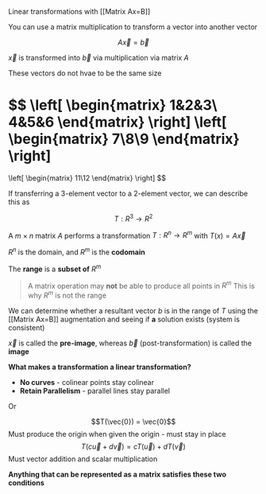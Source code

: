 Linear transformations with [[Matrix Ax=B]]

You can use a matrix multiplication to transform a vector into another vector

$$A\vec{x} = \vec{b}$$

$\vec{x}$ is transformed into $\vec{b}$  via multiplication via matrix $A$

These vectors do not hvae to be the same size

$$
\left[
\begin{matrix}
1&2&3\\
4&5&6
\end{matrix}
\right]
\left[
\begin{matrix}
7\\8\\9
\end{matrix}
\right] 
= 
\left[
\begin{matrix}
11\\12
\end{matrix}
\right] 
$$

If transferring a 3-element vector to a 2-element vector, we can describe this as

$$T: R^3 \rightarrow R^2$$

A $m \times n$ matrix $A$ performs a transformation $T: R^n \rightarrow R^m$ with $T(x) = A\vec{x}$

$R^n$ is the domain, and $R^m$ is the **codomain**

The **range** is a **subset of** $R^m$

> A matrix operation may **not** be able to produce all points in $R^m$
> This is why $R^m$ is not the range

We can determine whether a resultant vector $b$ is in the range of $T$ using the [[Matrix Ax=B]] augmentation and seeing if **a** solution exists  (system is consistent)

$\vec{x}$ is called the **pre-image**, whereas $\vec{b}$ (post-transformation) is called the **image**

**What makes a transformation a linear transformation?**
- **No curves** - colinear points stay colinear
- **Retain Parallelism** - parallel lines stay parallel

Or

$$T(\vec{0}) = \vec{0}$$ 
Must produce the origin when given the origin - must stay in place
$$T(c\vec{u}  + d\vec{v}) = cT(\vec{u}) + dT(\vec{v})$$Must  vector addition and scalar multiplication

**Anything that can be represented as a matrix satisfies these two conditions**


